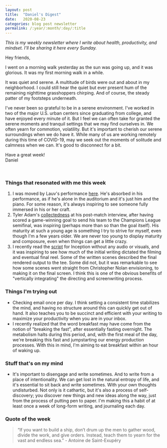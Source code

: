 ```yaml
---
layout: post
title:  "Daniel's Digest"
date:   2020-08-23
categories: blog post newsletter
permalink: /:year/:month/:day/:title
---
```


*This is my weekly newsletter where I write about health, productivity, and mindset. I'll be sharing it here every Sunday.*

Hey friends,

I went on a morning walk yesterday as the sun was going up, and it was glorious. It was my first morning walk in a while.

It was quiet and serene. A multitude of birds were out and about in my neighborhood. I could still hear the quiet but ever present hum of the remaining nighttime grasshoppers chirping. And of course, the steady patter of my footsteps underneath.

I've never been so grateful to be in a serene environment. I've worked in two of the major U.S. urban centers since graduating from college, and have enjoyed every minute of it. But I feel we can often take for granted the serene moments and tranquil settings that we may find ourselves in. We often yearn for commotion, volatility. But it's important to cherish our serene surroundings when we do have it. While many of us are working remotely during this time of COVID-19, may we seek out the moments of solitude and calmness when we can. It's good to disconnect for a bit.

Have a great week!\
Daniel

<br>

### Things that resonated with me this week

1. I was moved by Lauv's performance [here](https://www.youtube.com/watch?v=FjKruLdyXq0&list=RDVQdglo6mBcU&index=22). He's absorbed in his performance, as if he's alone in the auditorium and it's just him and the piano. For some reason, it's always inspiring to see someone fully immersed in his or her craft.
2. Tyler Adam's [collectedness](https://www.youtube.com/watch?v=zk4wycbtfOw) at his post-match interview, after having scored a game-winning goal to send his team to the Champions League semifinal, was inspiring (perhaps more than so than the goal itself). His maturity at such a young age is something I try to strive for myself, even though I'm a few years older. We are never too young to display maturity and composure, even when things can get a little crazy.
3. I recently read the [script](http://www.raindance.co.uk/site/scripts/Inception.pdf) for Inception without any audio or visuals, and it was inspiring to see how much of the initial writing dictated the filming and eventual final reel. Some of the written scenes described the final rendered output to the tee. Some did not, but it was remarkable to see how some scenes went straight from Christopher Nolan envisioning, to making it on the final screen. I think this is one of the obvious benefits of "vertically integrating" the directing and screenwriting process.

### Things I'm trying out

- Checking email once per day. I think setting a consistent time stabilizes the mind, and having no structure around this can quickly get out of hand. It also teaches you to be succinct and efficient with your writing to maximize your productivity when you are in your inbox.
- I recently realized that the word breakfast may have come from the notion of "breaking the fast", after essentially fasting overnight. The metabolism halts during this period, and, with the first meal of the day, we're breaking this fast and jumpstarting our energy production processes. With this in mind, I'm aiming to eat breakfast within an hour of waking up.

### Stuff that's on my mind

- It's important to disengage and write sometimes. And to write from a place of intentionality. We can get lost in the natural entropy of life, and it's essential to sit back and write sometimes. With your own thoughts undisturbed. Not only is it cathartic, but it's also a process of self-discovery; you discover new things and new ideas along the way, just from the process of putting pen to paper. I'm making this a habit of at least once a week of long-form writing, and journaling each day.

### Quote of the week

> “If you want to build a ship, don’t drum up the men to gather wood, divide the work, and give orders. Instead, teach them to yearn for the vast and endless sea.” - Antoine de Saint-Exupéry
